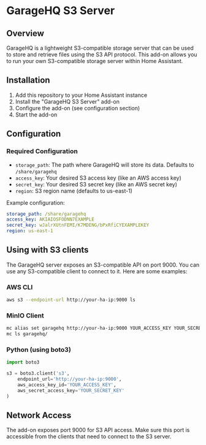 # GarageHQ S3 Server

## Overview
GarageHQ is a lightweight S3-compatible storage server that can be used to store and retrieve files using the S3 API protocol. This add-on allows you to run your own S3-compatible storage server within Home Assistant.

## Installation

1. Add this repository to your Home Assistant instance
2. Install the "GarageHQ S3 Server" add-on
3. Configure the add-on (see configuration section)
4. Start the add-on

## Configuration

### Required Configuration

- `storage_path`: The path where GarageHQ will store its data. Defaults to `/share/garagehq`
- `access_key`: Your desired S3 access key (like an AWS access key)
- `secret_key`: Your desired S3 secret key (like an AWS secret key)
- `region`: S3 region name (defaults to us-east-1)

Example configuration:
```yaml
storage_path: /share/garagehq
access_key: AKIAIOSFODNN7EXAMPLE
secret_key: wJalrXUtnFEMI/K7MDENG/bPxRfiCYEXAMPLEKEY
region: us-east-1
```

## Using with S3 clients

The GarageHQ server exposes an S3-compatible API on port 9000. You can use any S3-compatible client to connect to it. Here are some examples:

### AWS CLI
```bash
aws s3 --endpoint-url http://your-ha-ip:9000 ls
```

### MinIO Client
```bash
mc alias set garagehq http://your-ha-ip:9000 YOUR_ACCESS_KEY YOUR_SECRET_KEY
mc ls garagehq/
```

### Python (using boto3)
```python
import boto3

s3 = boto3.client('s3',
    endpoint_url='http://your-ha-ip:9000',
    aws_access_key_id='YOUR_ACCESS_KEY',
    aws_secret_access_key='YOUR_SECRET_KEY'
)
```

## Network Access

The add-on exposes port 9000 for S3 API access. Make sure this port is accessible from the clients that need to connect to the S3 server.